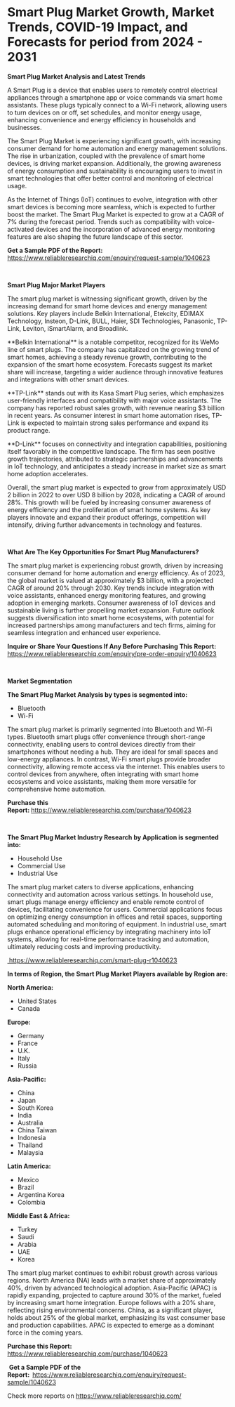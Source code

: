 <p><h1>Smart Plug Market Growth, Market Trends, COVID-19 Impact, and Forecasts for period from 2024 - 2031</h1></p><p><strong>Smart Plug Market Analysis and Latest Trends</strong></p>
<p><p>A Smart Plug is a device that enables users to remotely control electrical appliances through a smartphone app or voice commands via smart home assistants. These plugs typically connect to a Wi-Fi network, allowing users to turn devices on or off, set schedules, and monitor energy usage, enhancing convenience and energy efficiency in households and businesses.</p><p>The Smart Plug Market is experiencing significant growth, with increasing consumer demand for home automation and energy management solutions. The rise in urbanization, coupled with the prevalence of smart home devices, is driving market expansion. Additionally, the growing awareness of energy consumption and sustainability is encouraging users to invest in smart technologies that offer better control and monitoring of electrical usage.</p><p>As the Internet of Things (IoT) continues to evolve, integration with other smart devices is becoming more seamless, which is expected to further boost the market. The Smart Plug Market is expected to grow at a CAGR of 7% during the forecast period. Trends such as compatibility with voice-activated devices and the incorporation of advanced energy monitoring features are also shaping the future landscape of this sector.</p></p>
<p><strong>Get a Sample PDF of the Report:&nbsp;</strong> <a href="https://www.reliableresearchiq.com/enquiry/request-sample/1040623?utm_campaign=1102&utm_medium=2&utm_source=Github&utm_content=ia&utm_term=30122024&utm_id=smart-plug">https://www.reliableresearchiq.com/enquiry/request-sample/1040623</a></p>
<p>&nbsp;</p>
<p><strong>Smart Plug Major Market Players</strong></p>
<p><p>The smart plug market is witnessing significant growth, driven by the increasing demand for smart home devices and energy management solutions. Key players include Belkin International, Etekcity, EDIMAX Technology, Insteon, D-Link, BULL, Haier, SDI Technologies, Panasonic, TP-Link, Leviton, iSmartAlarm, and Broadlink.</p><p>**Belkin International** is a notable competitor, recognized for its WeMo line of smart plugs. The company has capitalized on the growing trend of smart homes, achieving a steady revenue growth, contributing to the expansion of the smart home ecosystem. Forecasts suggest its market share will increase, targeting a wider audience through innovative features and integrations with other smart devices.</p><p>**TP-Link** stands out with its Kasa Smart Plug series, which emphasizes user-friendly interfaces and compatibility with major voice assistants. The company has reported robust sales growth, with revenue nearing $3 billion in recent years. As consumer interest in smart home automation rises, TP-Link is expected to maintain strong sales performance and expand its product range.</p><p>**D-Link** focuses on connectivity and integration capabilities, positioning itself favorably in the competitive landscape. The firm has seen positive growth trajectories, attributed to strategic partnerships and advancements in IoT technology, and anticipates a steady increase in market size as smart home adoption accelerates.</p><p>Overall, the smart plug market is expected to grow from approximately USD 2 billion in 2022 to over USD 8 billion by 2028, indicating a CAGR of around 28%. This growth will be fueled by increasing consumer awareness of energy efficiency and the proliferation of smart home systems. As key players innovate and expand their product offerings, competition will intensify, driving further advancements in technology and features.</p></p>
<p>&nbsp;</p>
<p><strong>What Are The Key Opportunities For Smart Plug Manufacturers?</strong></p>
<p><p>The smart plug market is experiencing robust growth, driven by increasing consumer demand for home automation and energy efficiency. As of 2023, the global market is valued at approximately $3 billion, with a projected CAGR of around 20% through 2030. Key trends include integration with voice assistants, enhanced energy monitoring features, and growing adoption in emerging markets. Consumer awareness of IoT devices and sustainable living is further propelling market expansion. Future outlook suggests diversification into smart home ecosystems, with potential for increased partnerships among manufacturers and tech firms, aiming for seamless integration and enhanced user experience.</p></p>
<p><strong>Inquire or Share Your Questions If Any Before Purchasing This Report:</strong> <a href="https://www.reliableresearchiq.com/enquiry/pre-order-enquiry/1040623?utm_campaign=1102&utm_medium=2&utm_source=Github&utm_content=ia&utm_term=30122024&utm_id=smart-plug">https://www.reliableresearchiq.com/enquiry/pre-order-enquiry/1040623</a></p>
<p>&nbsp;</p>
<p><strong>Market Segmentation</strong></p>
<p><strong>The Smart Plug Market Analysis by types is segmented into:</strong></p>
<p><ul><li>Bluetooth</li><li>Wi-Fi</li></ul></p>
<p><p>The smart plug market is primarily segmented into Bluetooth and Wi-Fi types. Bluetooth smart plugs offer convenience through short-range connectivity, enabling users to control devices directly from their smartphones without needing a hub. They are ideal for small spaces and low-energy appliances. In contrast, Wi-Fi smart plugs provide broader connectivity, allowing remote access via the internet. This enables users to control devices from anywhere, often integrating with smart home ecosystems and voice assistants, making them more versatile for comprehensive home automation.</p></p>
<p><strong>Purchase this Report:&nbsp;</strong><a href="https://www.reliableresearchiq.com/purchase/1040623?utm_campaign=1102&utm_medium=2&utm_source=Github&utm_content=ia&utm_term=30122024&utm_id=smart-plug">https://www.reliableresearchiq.com/purchase/1040623</a></p>
<p>&nbsp;</p>
<p><strong>The Smart Plug Market Industry Research by Application is segmented into:</strong></p>
<p><ul><li>Household Use</li><li>Commercial Use</li><li>Industrial Use</li></ul></p>
<p><p>The smart plug market caters to diverse applications, enhancing connectivity and automation across various settings. In household use, smart plugs manage energy efficiency and enable remote control of devices, facilitating convenience for users. Commercial applications focus on optimizing energy consumption in offices and retail spaces, supporting automated scheduling and monitoring of equipment. In industrial use, smart plugs enhance operational efficiency by integrating machinery into IoT systems, allowing for real-time performance tracking and automation, ultimately reducing costs and improving productivity.</p></p>
<p><a href="https://www.reliableresearchiq.com/smart-plug-r1040623?utm_campaign=1102&utm_medium=2&utm_source=Github&utm_content=ia&utm_term=30122024&utm_id=smart-plug">&nbsp;https://www.reliableresearchiq.com/smart-plug-r1040623</a></p>
<p><strong>In terms of Region, the Smart Plug Market Players available by Region are:</strong></p>
<p>
    <p> <strong> North America: </strong>
        <ul>
            <li>United States</li>
            <li>Canada</li>
        </ul>
        </p> 
    <p> <strong> Europe: </strong>
        <ul>
            <li>Germany</li>
            <li>France</li>
            <li>U.K.</li>
            <li>Italy</li>
            <li>Russia</li>
        </ul>
        </p> 
    <p> <strong> Asia-Pacific: </strong>
        <ul>
            <li>China</li>
            <li>Japan</li>
            <li>South Korea</li>
            <li>India</li>
            <li>Australia</li>
            <li>China Taiwan</li>
            <li>Indonesia</li>
            <li>Thailand</li>
            <li>Malaysia</li>
        </ul>
        </p> 
    <p> <strong> Latin America: </strong>
        <ul>
            <li>Mexico</li>
            <li>Brazil</li>
            <li>Argentina Korea</li>
            <li>Colombia</li>
        </ul>
        </p> 
    <p> <strong> Middle East & Africa: </strong>
        <ul>
            <li>Turkey</li>
            <li>Saudi</li>
            <li>Arabia</li>
            <li>UAE</li>
            <li>Korea</li>
        </ul>
    </p>
    </p>
<p><p>The smart plug market continues to exhibit robust growth across various regions. North America (NA) leads with a market share of approximately 40%, driven by advanced technological adoption. Asia-Pacific (APAC) is rapidly expanding, projected to capture around 30% of the market, fueled by increasing smart home integration. Europe follows with a 20% share, reflecting rising environmental concerns. China, as a significant player, holds about 25% of the global market, emphasizing its vast consumer base and production capabilities. APAC is expected to emerge as a dominant force in the coming years.</p></p>
<p><strong>Purchase this Report: </strong><a href="https://www.reliableresearchiq.com/purchase/1040623?utm_campaign=1102&utm_medium=2&utm_source=Github&utm_content=ia&utm_term=30122024&utm_id=smart-plug">https://www.reliableresearchiq.com/purchase/1040623</a></p>
<p>&nbsp;<strong>Get a Sample PDF of the Report:&nbsp;&nbsp;</strong><a href="https://www.reliableresearchiq.com/enquiry/request-sample/1040623?utm_campaign=1102&utm_medium=2&utm_source=Github&utm_content=ia&utm_term=30122024&utm_id=smart-plug">https://www.reliableresearchiq.com/enquiry/request-sample/1040623</a></p>
<p><strong></strong></p>
<p>Check more reports on <a href="https://www.reliableresearchiq.com/?utm_campaign=1102&utm_medium=2&utm_source=Github&utm_content=ia&utm_term=30122024&utm_id=smart-plug">https://www.reliableresearchiq.com/</a></p>
